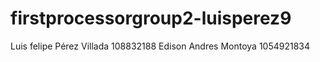 # firstprocessorgroup2-luisperez9
Luis felipe Pérez Villada 108832188
Edison Andres Montoya 1054921834
